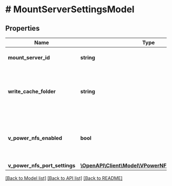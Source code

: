 # # MountServerSettingsModel

## Properties

Name | Type | Description | Notes
------------ | ------------- | ------------- | -------------
**mount_server_id** | **string** | ID of the mount server. |
**write_cache_folder** | **string** | Path to the folder used for writing cache during mount operations. |
**v_power_nfs_enabled** | **bool** | If *true*, the vPower NFS Service is enabled on the mount server. |
**v_power_nfs_port_settings** | [**\OpenAPI\Client\Model\VPowerNFSPortSettingsModel**](VPowerNFSPortSettingsModel.md) |  | [optional]

[[Back to Model list]](../../README.md#models) [[Back to API list]](../../README.md#endpoints) [[Back to README]](../../README.md)
